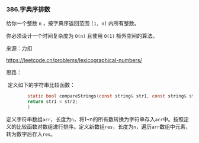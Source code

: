 ### 386.字典序排数

给你一个整数 `n` ，按字典序返回范围 `[1, n]` 内所有整数。

你必须设计一个时间复杂度为 `O(n)` 且使用 `O(1)` 额外空间的算法。

来源：力扣

https://leetcode.cn/problems/lexicographical-numbers/



思路：

​		定义如下的字符串比较函数：

```c
		static bool compareStrings(const string& str1, const string& str2){
    	return str1 < str2;
		} 
```

​		定义字符串数组`arr`，长度为`n`，将1~n的所有数转换为字符串存入`arr`中。按照定义的比较函数对数组进行排序。定义新数组`res`，长度为`n`，遍历`arr`数组中元素，转为数字后存入`res`。